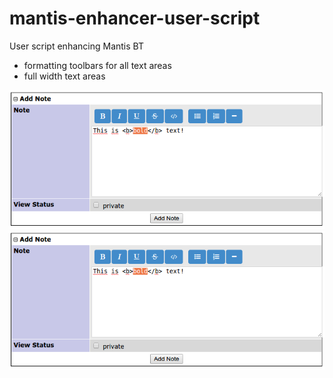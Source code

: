 mantis-enhancer-user-script
===========================

User script enhancing Mantis BT

* formatting toolbars for all text areas
* full width text areas

![Toolbar](https://raw.githubusercontent.com/flopp/mantis-enhancer-user-script/master/toolbar.png)
![Toolbar](toolbar.png)
